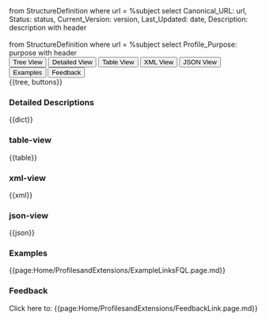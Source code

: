 <fql>
from
	StructureDefinition
where
	url = %subject
select
	Canonical_URL: url,
  Status: status,
  Current_Version: version,
  Last_Updated: date,
	Description: description
  with header 
</fql>

<div id="transpose">
</div>
<br>

<fql>
from
	StructureDefinition
where
	url = %subject
select
	Profile_Purpose: purpose
with header 
</fql>

<div class="tab fhirTree">
 <button class="tablinks active" onclick="openTab(event, 'tree-view')">Tree View</button>
  <button class="tablinks" onclick="openTab(event, 'detailed-view')">Detailed View</button>
   <button class="tablinks" onclick="openTab(event, 'table-view')">Table View</button>
   <button class="tablinks" onclick="openTab(event, 'xml-view')">XML View</button>
  <button class="tablinks" onclick="openTab(event, 'json-view')">JSON View</button>
  <button class="tablinks" onclick="openTab(event, 'examples')">Examples</button>
  <button class="tablinks feedback" onclick="openTab(event, 'feedback')">Feedback</button>
</div>

<div id="tree-view" class="tabcontent expandedProfile" style="display:block">
{{tree, buttons}}
</div>

<div id="detailed-view" class="tabcontent">
  <h3>Detailed Descriptions</h3>
{{dict}}
</div>

<div id="table-view" class="tabcontent">
  <h3>table-view</h3>
{{table}}
</div>

<div id="xml-view" class="tabcontent">
  <h3>xml-view</h3>
{{xml}}
</div>

<div id="json-view" class="tabcontent">
  <h3>json-view</h3>
{{json}}
</div>

<div id="examples"
class="tabcontent">
  <h3>Examples</h3>
{{page:Home/ProfilesandExtensions/ExampleLinksFQL.page.md}}
</div>

<div id="feedback" class="tabcontent">
  <h3>Feedback</h3>
Click here to: {{page:Home/ProfilesandExtensions/FeedbackLink.page.md}}
</div>

